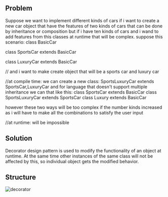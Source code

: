 ## Problem 
Suppose we want to implement different kinds of cars
if i want to create a new car object that have the features of two kinds of cars that can be done by inheritance or composition
but if i have ten kinds of cars and i wand to add features from this classes at runtime that will be complex.
suppose this scenario:
class BasicCar

class SportsCar extends BasicCar

class LuxuryCar extends BasicCar

// and i want to make create object that will be a sports car and luxury car

//at compile time:
we can create a new class: SportsLuxuryCar extends SportsCar,LuxuryCar
and for language that doesn't support multiple inheritance we can that like this:
class SportsCar extends BasicCar
class SportsLuxuryCar extends SportsCar
class Luxury extends BasicCar

however these two ways will be too complex if the number kinds increased as i will have to make all the combinations to satisfy the user input

//at runtime:
will be impossible
## Solution
Decorator design pattern is used to modify the functionality of an object at runtime. At the same time other instances of the same class will not be affected by this, so individual object gets the modified behavior.

## Structure
![decorator](https://github.com/user-attachments/assets/73be97e4-0aaf-4c8f-98d0-b4aa54faa33e)
